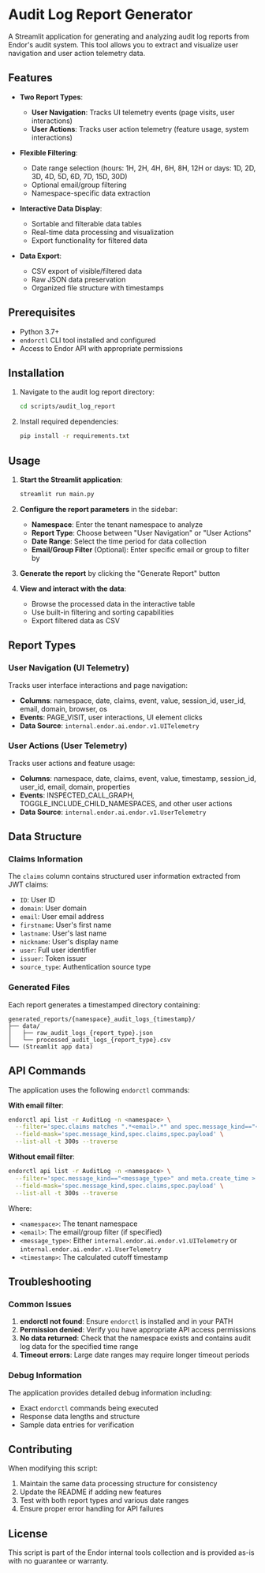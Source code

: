 # Audit Log Report Generator

A Streamlit application for generating and analyzing audit log reports from Endor's audit system. This tool allows you to extract and visualize user navigation and user action telemetry data.

## Features

- **Two Report Types**:
  - **User Navigation**: Tracks UI telemetry events (page visits, user interactions)
  - **User Actions**: Tracks user action telemetry (feature usage, system interactions)

- **Flexible Filtering**:
  - Date range selection (hours: 1H, 2H, 4H, 6H, 8H, 12H or days: 1D, 2D, 3D, 4D, 5D, 6D, 7D, 15D, 30D)
  - Optional email/group filtering
  - Namespace-specific data extraction

- **Interactive Data Display**:
  - Sortable and filterable data tables
  - Real-time data processing and visualization
  - Export functionality for filtered data

- **Data Export**:
  - CSV export of visible/filtered data
  - Raw JSON data preservation
  - Organized file structure with timestamps

## Prerequisites

- Python 3.7+
- `endorctl` CLI tool installed and configured
- Access to Endor API with appropriate permissions

## Installation

1. Navigate to the audit log report directory:
   ```bash
   cd scripts/audit_log_report
   ```

2. Install required dependencies:
   ```bash
   pip install -r requirements.txt
   ```

## Usage

1. **Start the Streamlit application**:
   ```bash
   streamlit run main.py
   ```

2. **Configure the report parameters** in the sidebar:
   - **Namespace**: Enter the tenant namespace to analyze
   - **Report Type**: Choose between "User Navigation" or "User Actions"
   - **Date Range**: Select the time period for data collection
   - **Email/Group Filter** (Optional): Enter specific email or group to filter by

3. **Generate the report** by clicking the "Generate Report" button

4. **View and interact with the data**:
   - Browse the processed data in the interactive table
   - Use built-in filtering and sorting capabilities
   - Export filtered data as CSV

## Report Types

### User Navigation (UI Telemetry)
Tracks user interface interactions and page navigation:
- **Columns**: namespace, date, claims, event, value, session_id, user_id, email, domain, browser, os
- **Events**: PAGE_VISIT, user interactions, UI element clicks
- **Data Source**: `internal.endor.ai.endor.v1.UITelemetry`

### User Actions (User Telemetry)
Tracks user actions and feature usage:
- **Columns**: namespace, date, claims, event, value, timestamp, session_id, user_id, email, domain, properties
- **Events**: INSPECTED_CALL_GRAPH, TOGGLE_INCLUDE_CHILD_NAMESPACES, and other user actions
- **Data Source**: `internal.endor.ai.endor.v1.UserTelemetry`

## Data Structure

### Claims Information
The `claims` column contains structured user information extracted from JWT claims:
- `ID`: User ID
- `domain`: User domain
- `email`: User email address
- `firstname`: User's first name
- `lastname`: User's last name
- `nickname`: User's display name
- `user`: Full user identifier
- `issuer`: Token issuer
- `source_type`: Authentication source type

### Generated Files
Each report generates a timestamped directory containing:
```
generated_reports/{namespace}_audit_logs_{timestamp}/
├── data/
│   ├── raw_audit_logs_{report_type}.json
│   └── processed_audit_logs_{report_type}.csv
└── (Streamlit app data)
```

## API Commands

The application uses the following `endorctl` commands:

**With email filter**:
```bash
endorctl api list -r AuditLog -n <namespace> \
  --filter='spec.claims matches ".*<email>.*" and spec.message_kind=="<message_type>" and meta.create_time > date("<timestamp>")' \
  --field-mask='spec.message_kind,spec.claims,spec.payload' \
  --list-all -t 300s --traverse
```

**Without email filter**:
```bash
endorctl api list -r AuditLog -n <namespace> \
  --filter='spec.message_kind=="<message_type>" and meta.create_time > date("<timestamp>")' \
  --field-mask='spec.message_kind,spec.claims,spec.payload' \
  --list-all -t 300s --traverse
```

Where:
- `<namespace>`: The tenant namespace
- `<email>`: The email/group filter (if specified)
- `<message_type>`: Either `internal.endor.ai.endor.v1.UITelemetry` or `internal.endor.ai.endor.v1.UserTelemetry`
- `<timestamp>`: The calculated cutoff timestamp

## Troubleshooting

### Common Issues

1. **endorctl not found**: Ensure `endorctl` is installed and in your PATH
2. **Permission denied**: Verify you have appropriate API access permissions
3. **No data returned**: Check that the namespace exists and contains audit log data for the specified time range
4. **Timeout errors**: Large date ranges may require longer timeout periods

### Debug Information

The application provides detailed debug information including:
- Exact `endorctl` commands being executed
- Response data lengths and structure
- Sample data entries for verification

## Contributing

When modifying this script:
1. Maintain the same data processing structure for consistency
2. Update the README if adding new features
3. Test with both report types and various date ranges
4. Ensure proper error handling for API failures

## License

This script is part of the Endor internal tools collection and is provided as-is with no guarantee or warranty.

